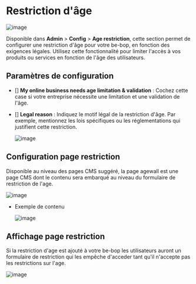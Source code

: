 # Restriction d'âge

![image](https://github.com/user-attachments/assets/2e8ff422-35d9-4a39-a285-24c0000616b3)

Disponible dans **Admin** > **Config** > **Age restriction**, cette section permet de configurer une restriction d'âge pour votre be-bop, en fonction des exigences légales. Utilisez cette fonctionnalité pour limiter l'accès à vos produits ou services en fonction de l'âge des utilisateurs.

## Paramètres de configuration

- [] **My online business needs age limitation & validation** : Cochez cette case si votre entreprise nécessite une limitation et une validation de l'âge.
- [] **Legal reason** : Indiquez le motif légal de la restriction d'âge. Par exemple, mentionnez les lois spécifiques ou les réglementations qui justifient cette restriction.

  ![image](https://github.com/user-attachments/assets/e0d5b7dd-6340-4a49-b0d9-a2957ced6fca)

## Configuration page restriction

Disponible au niveau des pages CMS suggéré, la page agewall est une page CMS dont le contenu sera embarqué au niveau du formulaire de restriction de l'age.

![image](https://github.com/user-attachments/assets/676e5a80-a2b5-4684-a9d4-67e17274b853)

- Exemple de contenu

  ![image](https://github.com/user-attachments/assets/85a81752-23a0-4bbb-8fd8-a9c9e605ccc6)

## Affichage page restriction

Si la restriction d'age est ajouté à votre be-bop les utilisateurs auront un formulaire de restriction qui les empêche d'acceder tant qu'il n'accepte pas les restrictions sur l'age.

![image](https://github.com/user-attachments/assets/7fc24d85-ef7a-48b5-af48-9a98d21dd1e5)

